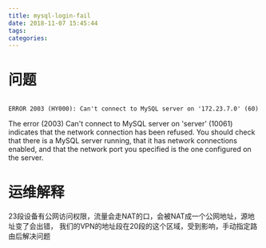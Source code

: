 ```yaml
---
title: mysql-login-fail
date: 2018-11-07 15:45:44
tags:
categories:
---
```


# 问题
```

ERROR 2003 (HY000): Can't connect to MySQL server on '172.23.7.0' (60)
```

The error (2003) Can't connect to MySQL server on 'server' (10061) indicates that the network connection has been refused. You should check that there is a MySQL server running, that it has network connections enabled, and that the network port you specified is the one configured on the server.


# 运维解释

23段设备有公网访问权限，流量会走NAT的口，会被NAT成一个公网地址，源地址变了会出错， 我们的VPN的地址段在20段的这个区域，受到影响，手动指定路由后解决问题